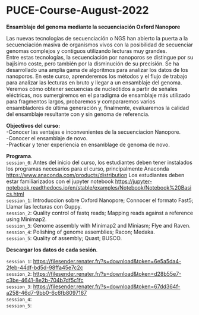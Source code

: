 # PUCE-Course-August-2022

**Ensamblaje del genoma mediante la secuenciación Oxford Nanopore**

Las nuevas tecnologías de secuenciación o NGS han abierto la puerta a la secuenciación masiva de organismos vivos con la posibilidad de secuenciar genomas complejos y contiguos utilizando lecturas muy grandes.  
Entre estas tecnologías, la secuenciación por nanoporos se distingue por su bajísimo coste, pero también por la disminución de su precisión. Se ha desarrollado una amplia gama de algoritmos para analizar los datos de los nanoporos.
En este curso, aprenderemos los métodos y el flujo de trabajo para analizar las lecturas en bruto y llegar a un ensamblaje del genoma.  
Veremos cómo obtener secuencias de nucleótidos a partir de señales eléctricas, nos sumergiremos en el paradigma de ensamblaje más utilizado para fragmentos largos, probaremos y compararemos varios ensambladores de última generación y, finalmente, evaluaremos la calidad del ensamblaje resultante con y sin genoma de referencia.

**Objectivos del curso:**  
-Conocer las ventajas e inconvenientes de la secuenciacion Nanopore.  
-Conocer el ensamblaje de novo.  
-Practicar y tener experiencia en ensamblage de genoma de novo.  


**Programa**.  
`session_0`: Antes del inicio del curso, los estudiantes deben tener instalados los programas necesarios para el curso, principalmente Anaconda https://www.anaconda.com/products/distribution Los estudiantes deben estar familiarizados con el jupyter notebook https://jupyter-notebook.readthedocs.io/en/stable/examples/Notebook/Notebook%20Basics.html  
`session_1`: Introduccion sobre Oxford Nanopore; Connocer el formato Fast5; Llamar las lecturas con Guppy.  
`session_2`: Quality control of fastq reads; Mapping reads against a reference using Minimap2.  
`session_3`: Genome assembly with Minimap2 and Miniasm; Flye and Raven.  
`session_4`: Polishing of genome assemblies; Racon; Medaka.  
`session_5`: Quality of assembly; Quast; BUSCO.  

**Descargar los datos de cada sesión**.  

`session_1`: https://filesender.renater.fr/?s=download&token=6e5a5da4-2feb-44df-bd5d-98ffa45e7c2c    
`session_2`: https://filesender.renater.fr/?s=download&token=d28b55e7-c3be-4641-8e2b-704b7df5c1fc  
`session_3`: https://filesender.renater.fr/?s=download&token=67dd364f-a258-46d7-9bb0-6c6fb8097167    
`session_4`:  
`session_5`:  
